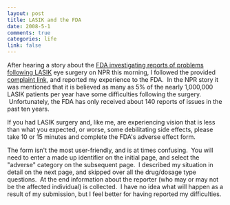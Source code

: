 ```yaml
--- 
layout: post
title: LASIK and the FDA
date: 2008-5-1
comments: true
categories: life
link: false
---
```

After hearing a story about the <a title="Some Patients Say Life After LASIK Not Perfect" href="http://www.npr.org/templates/story/story.php?storyId=90070220">FDA investigating reports of problems following LASIK</a> eye surgery on NPR this morning, I followed the provided <a title="FDA Adverse Effects form" href="https://www.accessdata.fda.gov/scripts/medwatch/">complaint link</a>, and reported my experience to the FDA.  In the NPR story it was mentioned that it is believed as many as 5% of the nearly 1,000,000 LASIK patients per year have some difficulties following the surgery.  Unfortunately, the FDA has only received about 140 reports of issues in the past ten years.

If you had LASIK surgery and, like me, are experiencing vision that is less than what you expected, or worse, some debilitating side effects, please take 10 or 15 minutes and complete the FDA's adverse effect form.

The form isn't the most user-friendly, and is at times confusing.  You will need to enter a made up identifier on the initial page, and select the "adverse" category on the subsequent page.  I described my situation in detail on the next page, and skipped over all the drug/dosage type questions.  At the end information about the reporter (who may or may not be the affected individual) is collected.  I have no idea what will happen as a result of my submission, but I feel better for having reported my difficulties.

